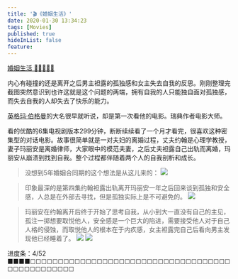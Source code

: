```yaml
---
title: '🎬《婚姻生活》'
date: 2020-01-30 13:34:23
tags: [Movies]
published: true
hideInList: false
feature: 
---
```


[婚姻生活 🌟🌟🌟🌟🌟](https://movie.douban.com/subject/1292981/)


内心有碰撞的还是离开之后男主袒露的孤独感和女主失去自我的反思。刚刚整理完截图突然意识到也许这就是这个问题的两端，拥有自我的人只能独自面对孤独感，而失去自我的人却失去了快乐的能力。

[英格玛·伯格曼](https://movie.douban.com/celebrity/1054526/)的大名很早就听说，却是第一次看他的电影。瑞典作者电影大师。

看的优酷的6集电视剧版本299分钟，断断续续看了一个月才看完，很喜欢这种密集型的对话电影。故事很简单就是一对夫妇的离婚过程，丈夫约翰是心理学教授，妻子玛丽安是离婚律师，大家眼中的模范夫妻，之后丈夫袒露自己出轨而离婚，玛丽安从崩溃到找到自我。整个过程都伴随着两个人的自我剖析和成长。

> 没想到5年婚姻合同期的这个想法是从这儿来的：
![](https://lilulula.github.io//post-images/1580362961993.jpg)



> 印象最深的是第四集约翰袒露出轨离开玛丽安一年之后回来谈到孤独和安全感，人总是在外部去寻找，但是孤独实际上是不可避免的。
![](https://lilulula.github.io//post-images/1580362975832.jpg)


> 玛丽安在约翰离开后终于开始了思考自我，从小到大一直没有自己的主见，孤注一掷想要取悦他人，安全感是一个巨大的陷进，需要接受他人对于自己人格的侵蚀，而取悦他人的根本在于内疚感，女主袒露完自己后看向男主发现他已经睡着了。
![](https://lilulula.github.io//post-images/1580362996386.jpg)
![](https://lilulula.github.io//post-images/1580363006436.jpg)

进度条：4/52 ■■■■☐☐☐☐☐☐☐☐☐☐☐☐☐☐☐☐☐☐☐☐☐☐☐☐☐☐☐☐☐☐☐☐☐☐☐☐☐☐☐☐☐☐☐☐☐☐☐☐
